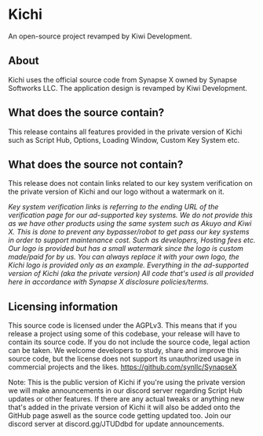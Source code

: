 # Kichi
An open-source project revamped by Kiwi Development.

## About
Kichi uses the official source code from Synapse X owned by Synapse Softworks LLC. The application design is revamped by Kiwi Development.

## What does the source contain?
This release contains all features provided in the private version of Kichi such as Script Hub, Options, Loading Window, Custom Key System etc.

## What does the source not contain?
This release does not contain links related to our key system verification on the private version of Kichi and our logo without a watermark on it.

 *Key system verification links is referring to the ending URL of the verification page for our ad-supported key systems. We do not provide this as we have other products using the same system such as Akuyo and Kiwi X. This is done to prevent any bypasser/robot to get pass our key systems in order to support maintenance cost. Such as developers, Hosting fees etc. Our logo is provided but has a small watermark since the logo is custom made/paid for by us. You can always replace it with your own logo, the Kichi logo is provided only as an example. Everything in the ad-supported version of Kichi (aka the private version) All code that's used is all provided here in accordance with Synapse X disclosure policies/terms.*
 
## Licensing information
This source code is licensed under the AGPLv3. This means that if you release a project using some of this codebase, your release will have to contain its source code. If you do not include the source code, legal action can be taken. We welcome developers to study, share and improve this source code, but the license does not support its unauthorized usage in commercial projects and the likes. https://github.com/synllc/SynapseX

Note: This is the public version of Kichi if you're using the private version we will make announcements in our discord server regarding Script Hub updates or other features. If there are any actual tweaks or anything new that's added in the private version of Kichi it will also be added onto the GitHub page aswell as the source code getting updated too. Join our discord server at discord.gg/JTUDdbd for update announcements.
